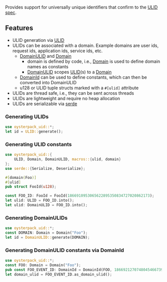 Provides support for universally unique identifiers that confirm to the [ULID spec](https://github.com/ulid/spec).

## Features
- ULID generation via [ULID](ulid/struct.ULID.html)
- ULIDs can be associated with a domain. Example domains are user ids, request ids, application ids, service ids, etc.
  - [DomainULID](ulid/struct.DomainULID.html) and [Domain](ulid/struct.Domain.html)
    - domain is defined by code, i.e., [Domain](ulid/struct.Domain.html) is used to define domain names as constants
    - [DomainULID](ulid/struct.DomainULID.html) scopes [ULID](ulid/struct.ULID.html)(s) to a [Domain](ulid/struct.Domain.html)
  - [DomainId](ulid/struct.DomainId.html) can be used to define constants, which can then be converted into DomainULID
  - u128 or ULID tuple structs marked with a `#[ulid]` attribute
- ULIDs are thread safe, i.e., they can be sent across threads
- ULIDs are lightweight and require no heap allocation
- ULIDs are serializable via [serde](https://crates.io/crates/serde)

### Generating ULIDs
```rust
use oysterpack_uid::*;
let id = ULID::generate();
```
### Generating ULID constants
```rust
use oysterpack_uid::{
    ULID, Domain, DomainULID, macros::{ulid, domain}
};
use serde::{Serialize, Deserialize};

#[domain(Foo)]
#[ulid]
pub struct FooId(u128);

const FOO_ID: FooId = FooId(1866910953065622895350834727020862173);
let ulid: ULID = FOO_ID.into();
let ulid: DomainULID = FOO_ID.into();
```

### Generating DomainULIDs
```rust
use oysterpack_uid::*;
const DOMAIN: Domain = Domain("Foo");
let id = DomainULID::generate(DOMAIN);
```

### Generating DomainULID constants via DomainId
```rust
use oysterpack_uid::*;
const FOO: Domain = Domain("Foo");
pub const FOO_EVENT_ID: DomainId = DomainId(FOO, 1866921270748045466739527680884502485);
let domain_ulid = FOO_EVENT_ID.as_domain_ulid();
```